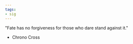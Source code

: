 ```yaml
---
tags:
- sig
---
```




"Fate has no forgiveness for those who dare stand against it."

- Chrono Cross